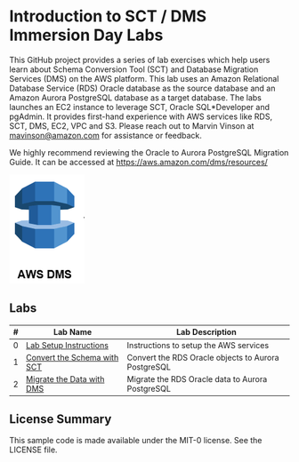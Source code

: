 # Introduction to SCT / DMS Immersion Day Labs
This GitHub project provides a series of lab exercises which help users learn about Schema Conversion Tool (SCT) and Database Migration Services (DMS) on the AWS platform.  This lab uses an Amazon Relational Database Service (RDS) Oracle database as the source database and an Amazon Aurora PostgreSQL database as a target database.  The labs launches an EC2 instance to leverage SCT, Oracle SQL*Developer and pgAdmin.  It provides first-hand experience with AWS services like RDS, SCT, DMS, EC2, VPC and S3.  Please reach out to Marvin Vinson at mavinson@amazon.com for assistance or feedback. 

We highly recommend reviewing the Oracle to Aurora PostgreSQL Migration Guide.  It can be accessed at https://aws.amazon.com/dms/resources/

![Database Migration Services](Images/dmsimage.png)



## Labs
|# |Lab Name |Lab Description |
|---- |---- | ----|
|0 |[Lab Setup Instructions](Lab_Instructions/0-EnvironmentConfiguration.pdf) |Instructions to setup the AWS services |
|1 |[Convert the Schema with SCT](Lab_Instructions/1-DMS-Lab-Oracle-SCT.pdf) |Convert the RDS Oracle objects to Aurora PostgreSQL |
|2 |[Migrate the Data with DMS](Lab_Instructions/2-DMS-Lab-Oracle.pdf) |Migrate the RDS Oracle data to Aurora PostgreSQL |


## License Summary

This sample code is made available under the MIT-0 license. See the LICENSE file.
